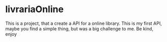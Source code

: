 # livrariaOnline
This is a project, that a create a API for a online library. This is my first API, maybe you find a simple thing, but was a big challenge to me. Be kind, enjoy
